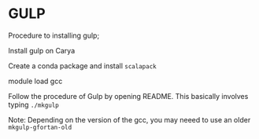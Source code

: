 # GULP

Procedure to installing gulp;

Install gulp on Carya

Create a conda package and install `scalapack` 

module load gcc

Follow the procedure of Gulp by opening README. This basically involves typing `./mkgulp`  

Note: Depending on the version of the gcc, you may neeed to use an older `mkgulp-gfortan-old`



